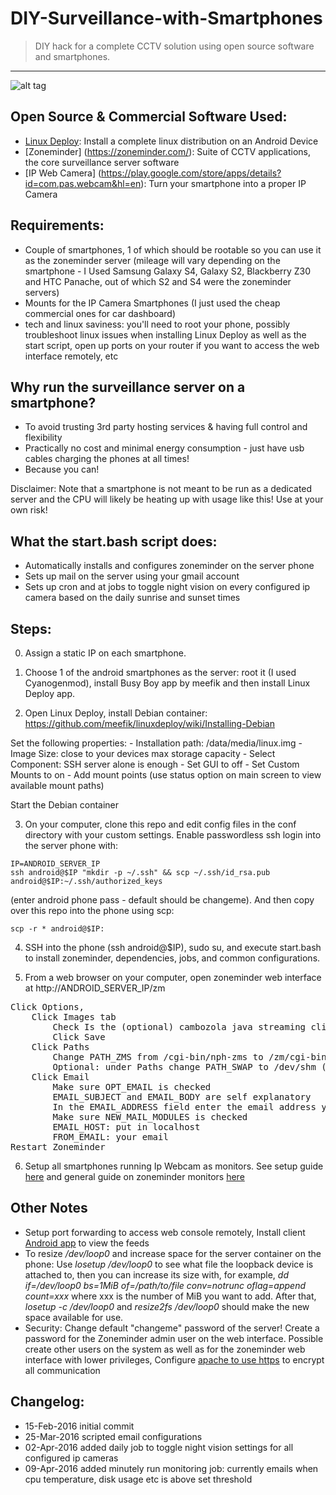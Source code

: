 # DIY-Surveillance-with-Smartphones
> DIY hack for a complete CCTV solution using open source software and smartphones.
----

![alt tag](https://github.com/tapans/DIY-Surveillance-with-old-smart-phones/blob/master/Smartphone-Surveillance.jpg)

## Open Source & Commercial Software Used:
- [Linux Deploy](https://github.com/meefik/linuxdeploy): Install a complete linux distribution on an Android Device
- [Zoneminder]
(https://zoneminder.com/): Suite of CCTV applications, the core surveillance server software
- [IP Web Camera]
(https://play.google.com/store/apps/details?id=com.pas.webcam&hl=en): Turn your smartphone into a proper IP Camera

## Requirements:
- Couple of smartphones, 1 of which should be rootable so you can use it as the zoneminder server (mileage will vary depending on the smartphone - I Used Samsung Galaxy S4, Galaxy S2, Blackberry Z30 and HTC Panache, out of which S2 and S4 were the zoneminder servers)
- Mounts for the IP Camera Smartphones (I just used the cheap commercial ones for car dashboard)
- tech and linux saviness: you'll need to root your phone, possibly troubleshoot linux issues when installing Linux Deploy as well as the start script, open up ports on your router if you want to access the web interface remotely, etc

## Why run the surveillance server on a smartphone?
- To avoid trusting 3rd party hosting services & having full control and flexibility
- Practically no cost and minimal energy consumption - just have usb cables charging the phones at all times!
- Because you can!

Disclaimer: Note that a smartphone is not meant to be run as a dedicated server and the CPU will likely be heating up with usage like this! Use at your own risk!

## What the start.bash script does:
- Automatically installs and configures zoneminder on the server phone
- Sets up mail on the server using your gmail account
- Sets up cron and at jobs to toggle night vision on every configured ip camera based on the daily sunrise and sunset times

## Steps:
0. Assign a static IP on each smartphone.

1. Choose 1 of the android smartphones as the server: root it (I used Cyanogenmod), install Busy Boy app by meefik and then install Linux Deploy app. 

2. Open Linux Deploy, install Debian container: https://github.com/meefik/linuxdeploy/wiki/Installing-Debian
  
  Set the following properties:
	- Installation path: /data/media/linux.img
	- Image Size: close to your devices max storage capacity
	- Select Component: SSH server alone is enough
	- Set GUI to off
	- Set Custom Mounts to on
	- Add mount points (use status option on main screen to view available mount paths)

  Start the Debian container

3. On your computer, clone this repo and edit config files in the conf directory with your custom settings.
Enable passwordless ssh login into the server phone with:
```
IP=ANDROID_SERVER_IP
ssh android@$IP "mkdir -p ~/.ssh" && scp ~/.ssh/id_rsa.pub android@$IP:~/.ssh/authorized_keys
```
(enter android phone pass - default should be changeme). And then copy over this repo into the phone using scp:
```
scp -r * android@$IP:
```

4. SSH into the phone (ssh android@$IP), sudo su, and execute start.bash to install zoneminder, dependencies, jobs, and common configurations.

5. From a web browser on your computer, open zoneminder web interface at http://ANDROID_SERVER_IP/zm
<pre>
Click Options, 
	Click Images tab
		Check Is the (optional) cambozola java streaming client installed (?) 
		Click Save
	Click Paths
		Change PATH_ZMS from /cgi-bin/nph-zms to /zm/cgi-bin/nph-zms Click Save
		Optional: under Paths change PATH_SWAP to /dev/shm (puts this process in RAM drive) Click Save
	Click Email
		Make sure OPT_EMAIL is checked
		EMAIL_SUBJECT and EMAIL_BODY are self explanatory
		In the EMAIL_ADDRESS field enter the email address you want to get these alarms
		Make sure NEW_MAIL_MODULES is checked
		EMAIL_HOST: put in localhost
		FROM_EMAIL: your email
Restart Zoneminder
</pre>
6. Setup all smartphones running Ip Webcam as monitors. See setup guide [here](https://bkjaya.wordpress.com/2015/11/28/how-to-use-an-old-android-phone-as-an-ip-camera-on-zoneminder/) and general guide on zoneminder monitors [here](http://zoneminder.readthedocs.org/en/stable/userguide/definemonitor.html)

## Other Notes
- Setup port forwarding to access web console remotely, Install client [Android app](http://pliablepixels.github.io/) to view the feeds
- To resize */dev/loop0* and increase space for the server container on the phone: Use *losetup /dev/loop0* to see what file the loopback device is attached to, then you can increase its size with, for example, *dd if=/dev/loop0 bs=1MiB of=/path/to/file conv=notrunc oflag=append count=xxx* where xxx is the number of MiB you want to add. After that, *losetup -c /dev/loop0* and *resize2fs /dev/loop0* should make the new space available for use.
- Security: Change default "changeme" password of the server! Create a password for the Zoneminder admin user on the web interface. Possible create other users on the system as well as for the zoneminder web interface with lower privileges, Configure [apache to use https](https://www.digitalocean.com/community/tutorials/how-to-create-a-ssl-certificate-on-apache-for-ubuntu-14-04) to encrypt all communication

## Changelog:
* 15-Feb-2016 initial commit
* 25-Mar-2016 scripted email configurations
* 02-Apr-2016 added daily job to toggle night vision settings for all configured ip cameras
* 09-Apr-2016 added minutely run monitoring job: currently emails when cpu temperature, disk usage etc is above set threshold